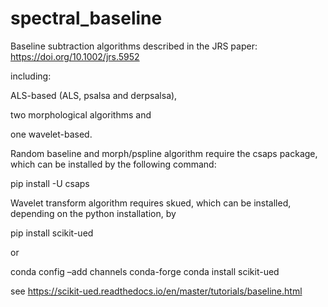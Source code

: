 # spectral_baseline
Baseline subtraction algorithms described in the JRS paper: https://doi.org/10.1002/jrs.5952

including:

  ALS-based (ALS, psalsa and derpsalsa),
  
  two morphological algorithms and 
  
  one wavelet-based.  


Random baseline and morph/pspline algorithm require the csaps package, which can be installed by the following command:

pip install -U csaps

Wavelet transform algorithm requires skued, which can be installed, depending on the python installation, by 

pip install scikit-ued

or

conda config –add channels conda-forge conda install scikit-ued

see https://scikit-ued.readthedocs.io/en/master/tutorials/baseline.html
